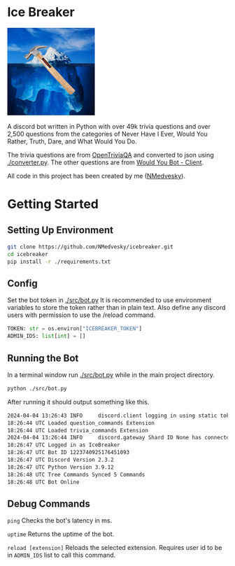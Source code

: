 # Ice Breaker
<img src="./icebreaker.png" alt="icebreaker" width="200"/>

A discord bot written in Python with over 49k trivia questions and over 2,500 questions from the categories of Never Have I Ever, Would You Rather, Truth, Dare, and What Would You Do.

The trivia questions are from [OpenTriviaQA](https://github.com/uberspot/OpenTriviaQA) and converted to json using [./converter.py](https://github.com/NMedvesky/icebreaker/blob/b6e48c72b737f74b39a4fd72002f04438249ac4e/converter.py).
The other questions are from [Would You Bot - Client](https://github.com/Would-You-Bot/client).

All code in this project has been created by me ([NMedvesky](https://github.com/NMedvesky)).

# Getting Started

## Setting Up Environment
```sh
git clone https://github.com/NMedvesky/icebreaker.git
cd icebreaker
pip install -r ./requirements.txt
```

## Config

Set the bot token in [./src/bot.py](https://github.com/NMedvesky/icebreaker/blob/b6e48c72b737f74b39a4fd72002f04438249ac4e/src/bot.py)
It is recommended to use environment variables to store the token rather than in plain text.
Also define any discord users with permission to use the /reload command.
```py
TOKEN: str = os.environ["ICEBREAKER_TOKEN"]
ADMIN_IDS: list[int] = []
```

## Running the Bot

In a terminal window run [./src/bot.py](https://github.com/NMedvesky/icebreaker/blob/b6e48c72b737f74b39a4fd72002f04438249ac4e/src/bot.py) while in the main project directory.
```sh
python ./src/bot.py
```

After running it should output something like this.
```sh
2024-04-04 13:26:43 INFO     discord.client logging in using static token
18:26:44 UTC Loaded question_commands Extension
18:26:44 UTC Loaded trivia_commands Extension
2024-04-04 13:26:44 INFO     discord.gateway Shard ID None has connected to Gateway (Session ID: 909291be5319c3767bcfd81d26c00d58).
18:26:47 UTC Logged in as IceBreaker
18:26:47 UTC Bot ID 1223740925176451093
18:26:47 UTC Discord Version 2.3.2
18:26:47 UTC Python Version 3.9.12
18:26:48 UTC Tree Commands Synced 5 Commands
18:26:48 UTC Bot Online
```

## Debug Commands

`ping`
Checks the bot's latency in ms.

`uptime`
Returns the uptime of the bot.

`reload [extension]`
Reloads the selected extension. Requires user id to be in `ADMIN_IDS` list to call this command.

